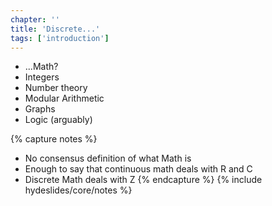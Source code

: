 ```yaml
---
chapter: ''
title: 'Discrete...'
tags: ['introduction']
---
```


<ul>
  <li class="fragment"><div class="deflate">...Math?</div></li>
  <li class="fragment"><div class="deflate">Integers</div></li>
  <li class="fragment"><div class="deflate">Number theory</div></li>
  <li class="fragment"><div class="deflate">Modular Arithmetic</div></li>
  <li class="fragment"><div class="deflate">Graphs</div></li>
  <li class="fragment"><div class="deflate">Logic (arguably)</div></li>
</ul>

{% capture notes %}
* No consensus definition of what Math is
* Enough to say that continuous math deals with R and C
* Discrete Math deals with Z
{% endcapture %}
{% include hydeslides/core/notes %}
